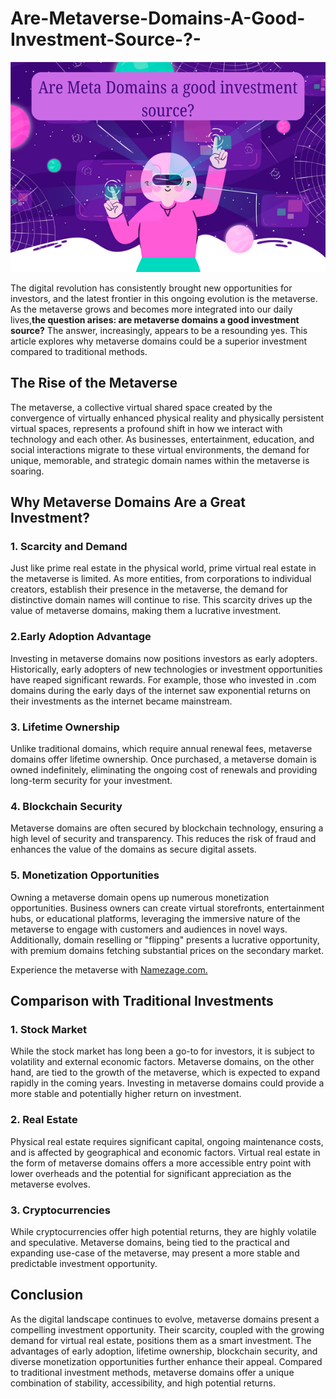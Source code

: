 # Are-Metaverse-Domains-A-Good-Investment-Source-?-


![ Are-Metaverse-Domains-A-Good-Investment-Source](https://github.com/Avamichelle/Are-Metaverse-Domains-A-Good-Investment-Source-/blob/main/Secure%20your%20meta%20(5).png)



The digital revolution has consistently brought new opportunities for investors, and the latest frontier in this ongoing evolution is the metaverse. As the metaverse grows and becomes more integrated into our daily lives,**the question arises: are metaverse domains a good investment source?** The answer, increasingly, appears to be a resounding yes. This article explores why metaverse domains could be a superior investment compared to traditional methods.

## The Rise of the Metaverse

The metaverse, a collective virtual shared space created by the convergence of virtually enhanced physical reality and physically persistent virtual spaces, represents a profound shift in how we interact with technology and each other. As businesses, entertainment, education, and social interactions migrate to these virtual environments, the demand for unique, memorable, and strategic domain names within the metaverse is soaring.

## Why Metaverse Domains Are a Great Investment?

### 1. Scarcity and Demand

Just like prime real estate in the physical world, prime virtual real estate in the metaverse is limited. As more entities, from corporations to individual creators, establish their presence in the metaverse, the demand for distinctive domain names will continue to rise. This scarcity drives up the value of metaverse domains, making them a lucrative investment.

###  2.Early Adoption Advantage

Investing in metaverse domains now positions investors as early adopters. Historically, early adopters of new technologies or investment opportunities have reaped significant rewards. For example, those who invested in .com domains during the early days of the internet saw exponential returns on their investments as the internet became mainstream.

### 3. Lifetime Ownership

Unlike traditional domains, which require annual renewal fees, metaverse domains offer lifetime ownership. Once purchased, a metaverse domain is owned indefinitely, eliminating the ongoing cost of renewals and providing long-term security for your investment.

###  4. Blockchain Security
Metaverse domains are often secured by blockchain technology, ensuring a high level of security and transparency. This reduces the risk of fraud and enhances the value of the domains as secure digital assets.

###  5. Monetization Opportunities

Owning a metaverse domain opens up numerous monetization opportunities. Business owners can create virtual storefronts, entertainment hubs, or educational platforms, leveraging the immersive nature of the metaverse to engage with customers and audiences in novel ways. Additionally, domain reselling or "flipping" presents a lucrative opportunity, with premium domains fetching substantial prices on the secondary market.

Experience the metaverse with <a href="https://namezage.com/affliate/4w4y2pkr9jsw8w">Namezage.com.</a> 

## Comparison with Traditional Investments

###  1. Stock Market

While the stock market has long been a go-to for investors, it is subject to volatility and external economic factors. Metaverse domains, on the other hand, are tied to the growth of the metaverse, which is expected to expand rapidly in the coming years. Investing in metaverse domains could provide a more stable and potentially higher return on investment.

###  2. Real Estate

Physical real estate requires significant capital, ongoing maintenance costs, and is affected by geographical and economic factors. Virtual real estate in the form of metaverse domains offers a more accessible entry point with lower overheads and the potential for significant appreciation as the metaverse evolves.

### 3. Cryptocurrencies

While cryptocurrencies offer high potential returns, they are highly volatile and speculative. Metaverse domains, being tied to the practical and expanding use-case of the metaverse, may present a more stable and predictable investment opportunity.

## Conclusion

As the digital landscape continues to evolve, metaverse domains present a compelling investment opportunity. Their scarcity, coupled with the growing demand for virtual real estate, positions them as a smart investment. The advantages of early adoption, lifetime ownership, blockchain security, and diverse monetization opportunities further enhance their appeal. Compared to traditional investment methods, metaverse domains offer a unique combination of stability, accessibility, and high potential returns. 


